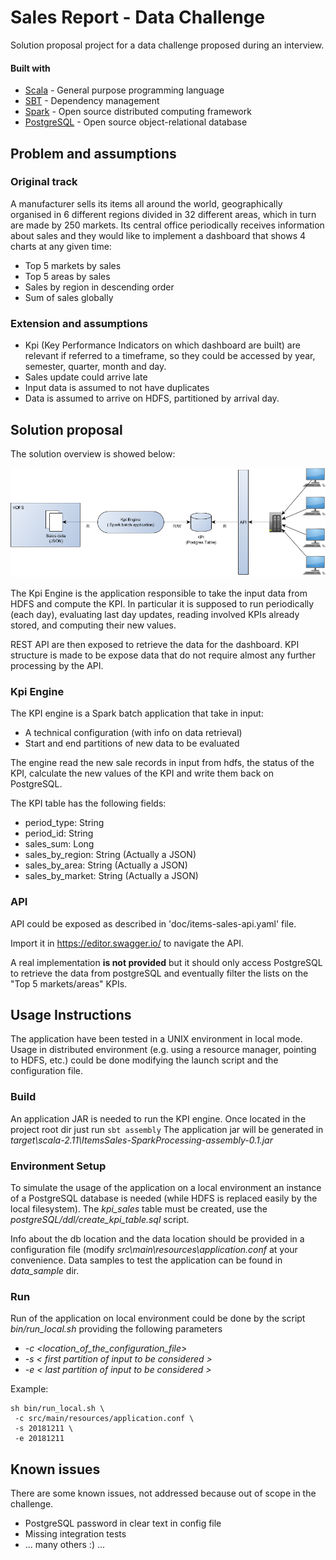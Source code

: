 # Sales Report - Data Challenge

Solution proposal project for a data challenge proposed during an interview.

#### Built with
 * [Scala](https://www.scala-lang.org/) - General purpose programming language
 * [SBT](https://www.scala-sbt.org/) - Dependency management
 * [Spark](https://spark.apache.org/) - Open source distributed computing framework
 * [PostgreSQL](https://www.postgresql.org/) - Open source object-relational database 

## Problem and assumptions

### Original track
A manufacturer sells its items all around the world, geographically organised in 6 different regions divided
in 32 different areas, which in turn are made by 250 markets. Its central office periodically receives
information about sales and they would like to implement a dashboard that shows 4 charts at
any given time:
 - Top 5 markets by sales
 - Top 5 areas by sales
 - Sales by region in descending order
 - Sum of sales globally

### Extension and assumptions
 - Kpi (Key Performance Indicators on which dashboard are built) are relevant
 if referred to a timeframe, so they could be accessed by year, semester, quarter, month and day.
 - Sales update could arrive late
 - Input data is assumed to not have duplicates
 - Data is assumed to arrive on HDFS, partitioned by arrival day.


## Solution proposal
The solution overview is showed below:

![alternativetext](doc/overview.png "Overview")

The Kpi Engine is the application responsible to take the input data from HDFS
and compute the KPI.
In particular it is supposed to run periodically (each day), evaluating last day updates,
reading involved KPIs already stored, and computing their new values.

REST API are then exposed to retrieve the data for the dashboard.
KPI structure is made to be expose data that do not require almost any
further processing by the API.

### Kpi Engine
The KPI engine is a Spark batch application that take in input:
 - A technical configuration (with info on data retrieval)
 - Start and end partitions of new data to be evaluated

The engine read the new sale records in input from hdfs, the status of the KPI,
 calculate the new values of the KPI and write them back on PostgreSQL.

The KPI table has the following fields:
 - period_type: String
 - period_id: String
 - sales_sum: Long
 - sales_by_region: String (Actually a JSON)
 - sales_by_area: String (Actually a JSON)
 - sales_by_market: String (Actually a JSON)

### API
API could be exposed as described in 'doc/items-sales-api.yaml' file.

Import it in https://editor.swagger.io/ to navigate the API.

A real implementation __is not provided__ but it should only access PostgreSQL
to retrieve the data from postgreSQL and eventually filter the lists on
the "Top 5 markets/areas" KPIs.

## Usage Instructions
The application have been tested in a UNIX environment in local mode.
Usage in distributed environment (e.g. using a resource manager, pointing
to HDFS, etc.) could be done modifying the launch script and the configuration file.

### Build
An application JAR is needed to run the KPI engine.
Once located in the project root dir just run
``` sbt assembly ```
The application jar will be generated in *target\scala-2.11\ItemsSales-SparkProcessing-assembly-0.1.jar*

### Environment Setup
To simulate the usage of the application on a local environment an instance
of a PostgreSQL database is needed (while HDFS is replaced easily by the local filesystem).
The *kpi_sales* table must be created, use the _postgreSQL/ddl/create_kpi_table.sql_ script.

Info about the db location and the data location should be provided in a
configuration file (modify *src\main\resources\application.conf* at your convenience.
Data samples to test the application can be found in *data_sample* dir.

### Run
Run of the application on local environment could be done by the script
*bin/run_local.sh* providing the following parameters
 - *-c <location_of_the_configuration_file>*
 - *-s < first partition of input to be considered >*
 - *-e < last partition of input to be considered >*

Example:
```
sh bin/run_local.sh \
 -c src/main/resources/application.conf \
 -s 20181211 \
 -e 20181211
 ```
 
 ## Known issues
 There are some known issues, not addressed because out of scope in the challenge.
 - PostgreSQL password in clear text in config file
 - Missing integration tests
 - ... many others :) ...
 